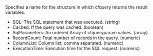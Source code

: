 Specifies a name for the structure in which cfquery returns
the result variables.

- SQL: The SQL statement that was executed. (string)
- Cached: If the query was cached. (boolean)
- SqlParameters: An ordered Array of cfqueryparam values. (array)
- RecordCount: Total number of records in the query. (numeric)
- ColumnList: Column list, comma separated. (numeric)
- ExecutionTime: Execution time for the SQL request. (numeric)